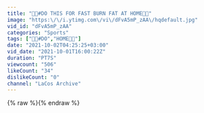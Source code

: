 ```yaml
---
title: "💪🔥#DO THIS FOR FAST BURN FAT AT HOME💪🔥"
image: "https:\/\/i.ytimg.com\/vi\/dFvA5mP_zAA\/hqdefault.jpg"
vid_id: "dFvA5mP_zAA"
categories: "Sports"
tags: ["💪🔥#DO","HOME💪🔥"]
date: "2021-10-02T04:25:25+03:00"
vid_date: "2021-10-01T16:00:22Z"
duration: "PT7S"
viewcount: "506"
likeCount: "34"
dislikeCount: "0"
channel: "LaCos Archive"
---
```

{% raw %}{% endraw %}
